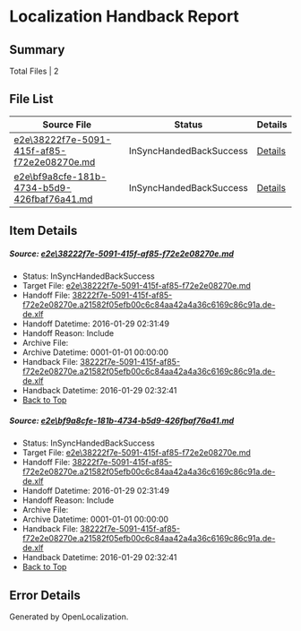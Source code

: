 # <a name='report-top'></a> Localization Handback Report

## Summary
 Total Files | 2

## File List
 Source File | Status | Details 
 ----------- | ------ | ------- 
 [e2e\38222f7e-5091-415f-af85-f72e2e08270e.md](https://github.com/OpenLocalizationTest/oltest/blob/9056874e7663650139ab747c4a454a1e282639bc/e2e/38222f7e-5091-415f-af85-f72e2e08270e.md) | InSyncHandedBackSuccess | [Details](#a80896015374630150cfef0b11990ac4fa5028982)
 [e2e\bf9a8cfe-181b-4734-b5d9-426fbaf76a41.md](https://github.com/OpenLocalizationTest/oltest/blob/9056874e7663650139ab747c4a454a1e282639bc/e2e/bf9a8cfe-181b-4734-b5d9-426fbaf76a41.md) | InSyncHandedBackSuccess | [Details](#a80896015374630150cfef0b11990ac4fa5028983)

## Item Details
##### <a name='a80896015374630150cfef0b11990ac4fa5028982'></a> Source: [e2e\38222f7e-5091-415f-af85-f72e2e08270e.md](https://github.com/OpenLocalizationTest/oltest/blob/9056874e7663650139ab747c4a454a1e282639bc/e2e/38222f7e-5091-415f-af85-f72e2e08270e.md)
* Status: InSyncHandedBackSuccess
* Target File: [e2e\38222f7e-5091-415f-af85-f72e2e08270e.md](https://github.com/OpenLocalizationTestOrg/oltest.de-de/blob/74cc01e823bdcb8dff9881ca667baef1dd5de121/e2e/38222f7e-5091-415f-af85-f72e2e08270e.md)
* Handoff File: [38222f7e-5091-415f-af85-f72e2e08270e.a21582f05efb00c6c84aa42a4a36c6169c86c91a.de-de.xlf](https://github.com/OpenLocalizationTestOrg/olhandoff/blob/536f273276c28e05a132460e6c105e6944b1e431/ol-handoff/OpenLocalizationTestOrg/oltest.de-de/tianzh/38222f7e-5091-415f-af85-f72e2e08270e.a21582f05efb00c6c84aa42a4a36c6169c86c91a.de-de.xlf)
* Handoff Datetime: 2016-01-29 02:31:49
* Handoff Reason: Include
* Archive File: 
* Archive Datetime: 0001-01-01 00:00:00
* Handback File: [38222f7e-5091-415f-af85-f72e2e08270e.a21582f05efb00c6c84aa42a4a36c6169c86c91a.de-de.xlf](https://github.com/OpenLocalizationTestOrg/olhandback/blob/3bde52f77e6d3e4ae6282e31d055ed97d96e05c1/ol-handback/OpenLocalizationTestOrg/oltest.de-de/tianzh/38222f7e-5091-415f-af85-f72e2e08270e.a21582f05efb00c6c84aa42a4a36c6169c86c91a.de-de.xlf)
* Handback Datetime: 2016-01-29 02:32:41
* [Back to Top](#report-top)

##### <a name='a80896015374630150cfef0b11990ac4fa5028983'></a> Source: [e2e\bf9a8cfe-181b-4734-b5d9-426fbaf76a41.md](https://github.com/OpenLocalizationTest/oltest/blob/9056874e7663650139ab747c4a454a1e282639bc/e2e/bf9a8cfe-181b-4734-b5d9-426fbaf76a41.md)
* Status: InSyncHandedBackSuccess
* Target File: [e2e\38222f7e-5091-415f-af85-f72e2e08270e.md](https://github.com/OpenLocalizationTestOrg/oltest.de-de/blob/74cc01e823bdcb8dff9881ca667baef1dd5de121/e2e/38222f7e-5091-415f-af85-f72e2e08270e.md)
* Handoff File: [38222f7e-5091-415f-af85-f72e2e08270e.a21582f05efb00c6c84aa42a4a36c6169c86c91a.de-de.xlf](https://github.com/OpenLocalizationTestOrg/olhandoff/blob/536f273276c28e05a132460e6c105e6944b1e431/ol-handoff/OpenLocalizationTestOrg/oltest.de-de/tianzh/38222f7e-5091-415f-af85-f72e2e08270e.a21582f05efb00c6c84aa42a4a36c6169c86c91a.de-de.xlf)
* Handoff Datetime: 2016-01-29 02:31:49
* Handoff Reason: Include
* Archive File: 
* Archive Datetime: 0001-01-01 00:00:00
* Handback File: [38222f7e-5091-415f-af85-f72e2e08270e.a21582f05efb00c6c84aa42a4a36c6169c86c91a.de-de.xlf](https://github.com/OpenLocalizationTestOrg/olhandback/blob/3bde52f77e6d3e4ae6282e31d055ed97d96e05c1/ol-handback/OpenLocalizationTestOrg/oltest.de-de/tianzh/38222f7e-5091-415f-af85-f72e2e08270e.a21582f05efb00c6c84aa42a4a36c6169c86c91a.de-de.xlf)
* Handback Datetime: 2016-01-29 02:32:41
* [Back to Top](#report-top)


## Error Details

Generated by OpenLocalization.
